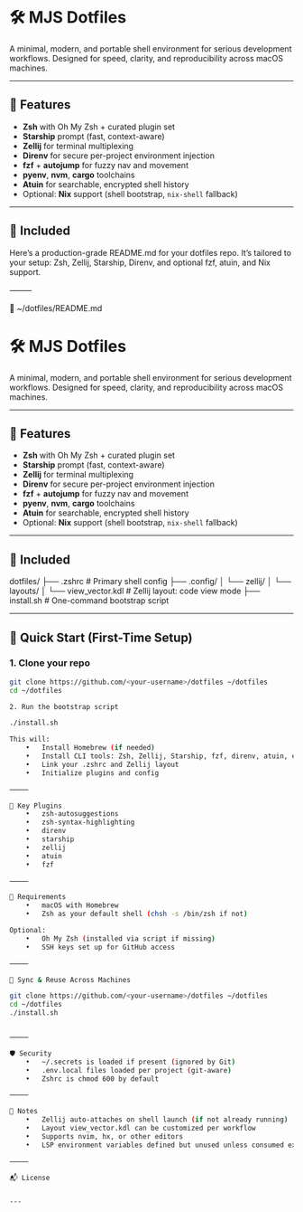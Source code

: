 # 🛠️ MJS Dotfiles

A minimal, modern, and portable shell environment for serious development workflows. Designed for speed, clarity, and reproducibility across macOS machines.

---

## 🔧 Features

- **Zsh** with Oh My Zsh + curated plugin set
- **Starship** prompt (fast, context-aware)
- **Zellij** for terminal multiplexing
- **Direnv** for secure per-project environment injection
- **fzf** + **autojump** for fuzzy nav and movement
- **pyenv**, **nvm**, **cargo** toolchains
- **Atuin** for searchable, encrypted shell history
- Optional: **Nix** support (shell bootstrap, `nix-shell` fallback)

---

## 📁 Included


Here’s a production-grade README.md for your dotfiles repo. It’s tailored to your setup: Zsh, Zellij, Starship, Direnv, and optional fzf, atuin, and Nix support.

⸻

📄 ~/dotfiles/README.md

# 🛠️ MJS Dotfiles

A minimal, modern, and portable shell environment for serious development workflows. Designed for speed, clarity, and reproducibility across macOS machines.

---

## 🔧 Features

- **Zsh** with Oh My Zsh + curated plugin set
- **Starship** prompt (fast, context-aware)
- **Zellij** for terminal multiplexing
- **Direnv** for secure per-project environment injection
- **fzf** + **autojump** for fuzzy nav and movement
- **pyenv**, **nvm**, **cargo** toolchains
- **Atuin** for searchable, encrypted shell history
- Optional: **Nix** support (shell bootstrap, `nix-shell` fallback)

---

## 📁 Included

dotfiles/
├── .zshrc                         # Primary shell config
├── .config/
│   └── zellij/
│       └── layouts/
│           └── view_vector.kdl   # Zellij layout: code view mode
├── install.sh                     # One-command bootstrap script

---

## 🚀 Quick Start (First-Time Setup)

### 1. Clone your repo

```bash
git clone https://github.com/<your-username>/dotfiles ~/dotfiles
cd ~/dotfiles

2. Run the bootstrap script

./install.sh

This will:
	•	Install Homebrew (if needed)
	•	Install CLI tools: Zsh, Zellij, Starship, fzf, direnv, atuin, etc.
	•	Link your .zshrc and Zellij layout
	•	Initialize plugins and config

⸻

🧠 Key Plugins
	•	zsh-autosuggestions
	•	zsh-syntax-highlighting
	•	direnv
	•	starship
	•	zellij
	•	atuin
	•	fzf

⸻

🧪 Requirements
	•	macOS with Homebrew
	•	Zsh as your default shell (chsh -s /bin/zsh if not)

Optional:
	•	Oh My Zsh (installed via script if missing)
	•	SSH keys set up for GitHub access

⸻

🔄 Sync & Reuse Across Machines

git clone https://github.com/<your-username>/dotfiles ~/dotfiles
cd ~/dotfiles
./install.sh


⸻

🛡️ Security
	•	~/.secrets is loaded if present (ignored by Git)
	•	.env.local files loaded per project (git-aware)
	•	Zshrc is chmod 600 by default

⸻

📎 Notes
	•	Zellij auto-attaches on shell launch (if not already running)
	•	Layout view_vector.kdl can be customized per workflow
	•	Supports nvim, hx, or other editors
	•	LSP environment variables defined but unused unless consumed externally

⸻

📬 License


---

